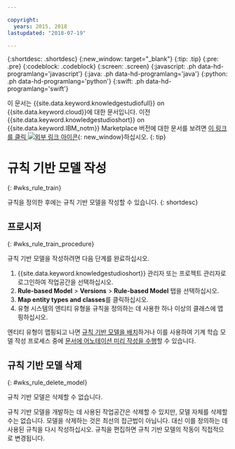 ```yaml
---

copyright:
  years: 2015, 2018
lastupdated: "2018-07-19"

---
```


{:shortdesc: .shortdesc}
{:new_window: target="_blank"}
{:tip: .tip}
{:pre: .pre}
{:codeblock: .codeblock}
{:screen: .screen}
{:javascript: .ph data-hd-programlang='javascript'}
{:java: .ph data-hd-programlang='java'}
{:python: .ph data-hd-programlang='python'}
{:swift: .ph data-hd-programlang='swift'}

이 문서는 {{site.data.keyword.knowledgestudiofull}} on {{site.data.keyword.cloud}}에 대한 문서입니다. 이전 {{site.data.keyword.knowledgestudioshort}} on {{site.data.keyword.IBM_notm}} Marketplace 버전에 대한 문서를 보려면 [이 링크를 클릭 ![외부 링크 아이콘](../../icons/launch-glyph.svg "외부 링크 아이콘")](https://{DomainName}/docs/services/knowledge-studio/rule-annotator-model-create.html){: new_window}하십시오.
{: tip}

# 규칙 기반 모델 작성
{: #wks_rule_train}

규칙을 정의한 후에는 규칙 기반 모델을 작성할 수 있습니다.
{: shortdesc}

## 프로시저
{: #wks_rule_train_procedure}

규칙 기반 모델을 작성하려면 다음 단계를 완료하십시오.

1. {{site.data.keyword.knowledgestudioshort}} 관리자 또는 프로젝트 관리자로 로그인하여 작업공간을 선택하십시오.
1. **Rule-based Model** > **Versions** > **Rule-based Model** 탭을 선택하십시오. 
2. **Map entity types and classes**를 클릭하십시오.
3. 유형 시스템의 엔티티 유형을 규칙을 정의하는 데 사용한 하나 이상의 클래스에 맵핑하십시오.

  엔티티 유형이 맵핑되고 나면 [규칙 기반 모델을 배치](/docs/services/watson-knowledge-studio/rule-annotator-model-use.html)하거나 이를 사용하여 기계 학습 모델 작성 프로세스 중에 [문서에 어노테이션 미리 작성을 수행](/docs/services/watson-knowledge-studio/preannotation.html#wks_preannotrule)할 수 있습니다.

## 규칙 기반 모델 삭제
{: #wks_rule_delete_model}

규칙 기반 모델은 삭제할 수 없습니다.

규칙 기반 모델을 개발하는 데 사용된 작업공간은 삭제할 수 있지만, 모델 자체를 삭제할 수는 없습니다. 모델을 삭제하는 것은 최선의 접근법이 아닙니다. 대신 이를 정의하는 데 사용된 규칙을 다시 작성하십시오. 규칙을 편집하면 규칙 기반 모델의 작동이 직접적으로 변경됩니다.

